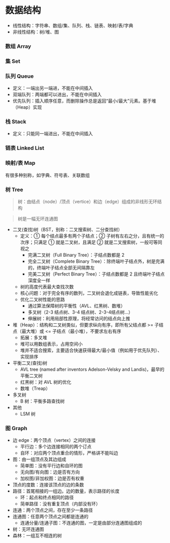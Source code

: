 # 数据结构

- 线性结构：字符串、数组/集、队列、栈、链表、映射/表/字典
- 非线性结构：树/堆、图

### 数组 Array

### 集 Set

### 队列 Queue

- 定义：一端出另一端进，不能在中间插入
- 双端队列：两端都可以进出，不能在中间插入
- 优先队列：插入顺序任意，而删除操作总是返回“最小/最大”元素。基于堆（Heap）实现


### 栈 Stack

- 定义：只能同一端进出，不能在中间插入

### 链表 Linked List

### 映射/表 Map

有很多种别称，如字典、符号表、关联数组


### 树 Tree

> 树：由结点（node）/顶点（vertice）和边（edge）组成的非线形无环结构

> 树是一幅无环连通图

- 二叉(查找)树（BST，别称：二叉搜索树、二分查找树）
    - 定义：① 每个结点最多有两个子结点；② 子树有左右之分，且有统一的次序；只满足 ① 就是二叉树，且满足 ② 就是二叉搜索树，一般可等同视之
        - 完满二叉树（Full Binary Tree）：子结点数都是 2
        - 完全二叉树（Complete Binary Tree）：除终端叶子结点外，树是完满的，终端叶子结点全部无间隔靠左
        - 完美二叉树（Perfect Binary Tree）：子结点数都是 2 且终端叶子结点深度全一样
    - 树的高度代表最大查找次数
    - 核心问题：对于完全有序的数列，二叉树会退化成链表，导致性能劣化
    - 优化二叉树性能的思路
        - 通过算法保障树的平衡性（AVL、红黑树、数堆）
        - 多叉树（2-3 结点树、3-4 结点树、2-3-4结点树...）
        - 伸展树：利用局部性原理，将经常访问的结点向上推
- 堆（Heap）：结构和二叉树类似，但要求纵向有序，即所有父结点都 >= 子结点（最大堆）或 <= 子结点（最小堆），不要求左右有序
    - 拓展：多叉堆
    - 堆可以用数组表示，占用空间小
    - 堆并不适合搜索，主要适合快速获得最大/最小值（例如用于优先队列）、实现排序
- 平衡二叉(查找)树
    - AVL tree (named after inventors Adelson-Velsky and Landis)，最早的平衡二叉树
    - 红黑树：对 AVL 树的优化
    - 数堆（Treap）
- 多叉树
    - B 树：平衡多路查找树
- 其他
    - LSM 树


### 图 Graph


- 边 edge：两个顶点（vertex）之间的连接
    - 平行边：多个边连接相同的两个订点
    - 自环：对应两个顶点重合的情形，严格讲不能叫边
- 图：由一组顶点及其边组成
    - 简单图：没有平行边和自环的图
    - 无向图/有向图：边是否有方向
    - 加权图/非加权图：边是否有权重
- 顶点的度数：连接该顶点的边的条数
- 路径：首尾相接的一组边。边的数量，表示路径的长度
    - 环：起点和终点相同的路径
    - 简单路径：没有重复顶点（内部没有环）
- 连通：两个顶点之间，存在至少一条路径
- 连通图：任意两个顶点之间都是连通的
    - 连通分量/连通子图：不连通的图，一定是由部分连通图组成的
- 树：无环连通图
- 森林：一组互不相连的树